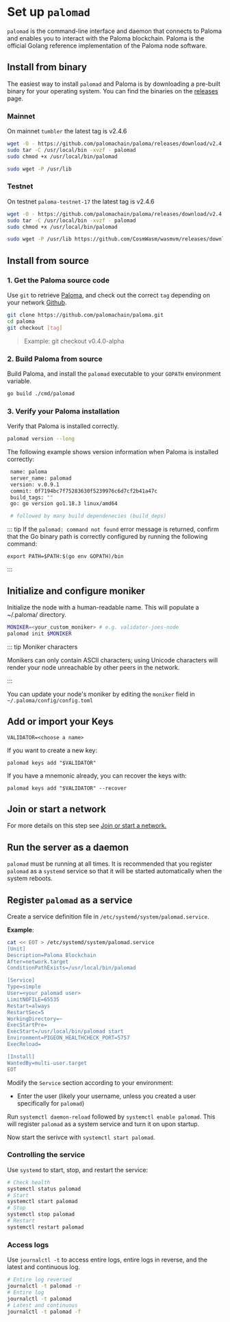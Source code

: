 # Set up `palomad`

`palomad` is the command-line interface and daemon that connects to Paloma and enables you to interact with the Paloma blockchain. Paloma is the official Golang reference implementation of the Paloma node software.

## Install from binary

The easiest way to install `palomad` and Paloma is by downloading a pre-built binary for your operating system. You can find the binaries on the [releases](https://github.com/palomachain/paloma/releases) page. 


### Mainnet
On mainnet `tumbler` the latest tag is v2.4.6


```sh
wget -O - https://github.com/palomachain/paloma/releases/download/v2.4.6/paloma_Linux_x86_64.tar.gz  | \
sudo tar -C /usr/local/bin -xvzf - palomad
sudo chmod +x /usr/local/bin/palomad

sudo wget -P /usr/lib 
```

### Testnet
On testnet `paloma-testnet-17` the latest tag is v2.4.6

```sh
wget -O - https://github.com/palomachain/paloma/releases/download/v2.4.6/paloma_Linux_x86_64.tar.gz  | \
sudo tar -C /usr/local/bin -xvzf - palomad
sudo chmod +x /usr/local/bin/palomad

sudo wget -P /usr/lib https://github.com/CosmWasm/wasmvm/releases/download/v1.5.2/libwasmvm.x86_64.so
```

## Install from source

### 1. Get the Paloma source code

Use `git` to retrieve [Paloma](https://github.com/palomachain/paloma), and check out the correct `tag` depending on your network [Github](https://github.com/palomachain/paloma/releases).

 ```bash
 git clone https://github.com/palomachain/paloma.git
 cd paloma
 git checkout [tag]
 ```
   
 > Example: git checkout v0.4.0-alpha

### 2. Build Paloma from source

Build Paloma, and install the `palomad` executable to your `GOPATH` environment variable.

```bash
go build ./cmd/palomad
```

### 3. Verify your Paloma installation

Verify that Paloma is installed correctly.

```bash
palomad version --long
```

The following example shows version information when Paloma is installed correctly:

```bash
 name: paloma
 server_name: palomad
 version: v.0.9.1
 commit: 0f7194bc7f75283630f5239976c6d7cf2b41a47c
 build_tags: ""
 go: go version go1.18.3 linux/amd64

 # followed by many build dependenecies (build_deps)
```

::: tip
If the `palomad: command not found` error message is returned, confirm that the Go binary path is correctly configured by running the following command:

```
export PATH=$PATH:$(go env GOPATH)/bin
```
:::

## Initialize and configure moniker

Initialize the node with a human-readable name. This will populate a ~/.paloma/ directory.

```bash
MONIKER=<your_custom_moniker> # e.g. validator-joes-node
palomad init $MONIKER
```

::: tip Moniker characters

Monikers can only contain ASCII characters; using Unicode characters 
will render your node unreachable by other peers in the network.

:::

You can update your node's moniker by editing the `moniker` field 
in `~/.paloma/config/config.toml`


## Add or import your Keys
```
VALIDATOR=<choose a name>
```

If you want to create a new key:
```
palomad keys add "$VALIDATOR"
```

If you have a mnemonic already, you can recover the keys with:
```
palomad keys add "$VALIDATOR" --recover
```

## Join or start a network
For more details on this step see [Join or start a network.](./join-a-network)


## Run the server as a daemon

`palomad` must be running at all times. It is recommended that you 
register `palomad` as a `systemd` service so that it will be started 
automatically when the system reboots.

## Register `palomad` as a service

Create a service definition file in `/etc/systemd/system/palomad.service`.

**Example**:

```sh
cat << EOT > /etc/systemd/system/palomad.service
[Unit]
Description=Paloma Blockchain
After=network.target
ConditionPathExists=/usr/local/bin/palomad

[Service]
Type=simple
User=<your palomad user>
LimitNOFILE=65535
Restart=always
RestartSec=5
WorkingDirectory=~
ExecStartPre=
ExecStart=/usr/local/bin/palomad start
Environment=PIGEON_HEALTHCHECK_PORT=5757
ExecReload=

[Install]
WantedBy=multi-user.target
EOT
```

Modify the `Service` section according to your environment:

- Enter the user (likely your username, unless you created a user 
     specifically for `palomad`)


Run `systemctl daemon-reload` followed by `systemctl enable palomad`. 
This will register `palomad` as a system service and turn it on upon startup.

Now start the serivce with `systemctl start palomad`.

### Controlling the service

Use `systemd` to start, stop, and restart the service:

```bash
# Check health
systemctl status palomad
# Start
systemctl start palomad
# Stop
systemctl stop palomad
# Restart
systemctl restart palomad
```

### Access logs

Use `journalctl -t` to access entire logs, entire logs in reverse, 
and the latest and continuous log.

```bash
# Entire log reversed
journalctl -t palomad -r
# Entire log
journalctl -t palomad
# Latest and continuous
journalctl -t palomad -f
```

